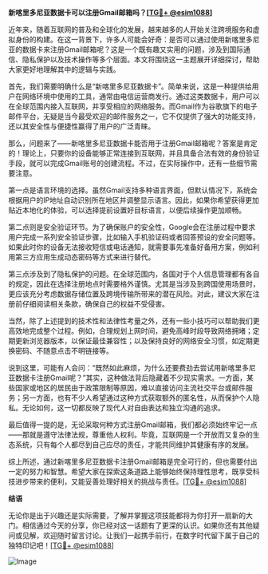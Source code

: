 **新喀里多尼亚数据卡可以注册Gmail邮箱吗？[[TG💪+ @esim1088](https://t.me/s/esim1088)]**

近年来，随着互联网的普及和全球化的发展，越来越多的人开始关注跨境服务和虚拟身份的构建。在这一背景下，许多人可能会好奇：是否可以通过使用新喀里多尼亚的数据卡来注册Gmail邮箱呢？这是一个既有趣又实用的问题，涉及到国际通信、隐私保护以及技术操作等多个层面。本文将围绕这一主题展开详细探讨，帮助大家更好地理解其中的逻辑与实践。

首先，我们需要明确什么是“新喀里多尼亚数据卡”。简单来说，这是一种提供给用户在网络环境中使用的工具，通常由电信运营商发行。通过这类数据卡，用户可以在全球范围内接入互联网，并享受相应的网络服务。而Gmail作为谷歌旗下的电子邮件平台，无疑是当今最受欢迎的邮件服务之一，它不仅提供了强大的功能支持，还以其安全性与便捷性赢得了用户的广泛青睐。

那么，问题来了——新喀里多尼亚数据卡能否用于注册Gmail邮箱呢？答案是肯定的！理论上，只要你的设备能够正常连接到互联网，并且具备合法有效的身份验证手段，就可以完成Gmail账号的创建流程。不过，在实际操作中，还有一些细节需要注意。

第一点是语言环境的选择。虽然Gmail支持多种语言界面，但默认情况下，系统会根据用户的IP地址自动识别所在地区并调整显示语言。因此，如果你希望获得更加贴近本地化的体验，可以选择提前设置好目标语言，以便后续操作更加顺畅。

第二点则是安全验证环节。为了确保账户的安全性，Google会在注册过程中要求用户完成一系列安全验证步骤，比如输入手机验证码或者回答预设的安全问题等。如果此时你的设备无法接收短信或电话通知，就需要事先准备好备用方案，例如利用第三方应用生成动态密码等方式来进行替代。

第三点涉及到了隐私保护的问题。在全球范围内，各国对于个人信息管理都有各自的规定，因此在选择注册地点时需要格外谨慎。尤其是当涉及到跨国使用场景时，更应该充分考虑数据存储位置及跨境传输所带来的潜在风险。对此，建议大家在注册前仔细阅读相关条款，确保自己的权益不受侵害。

当然，除了上述提到的技术性和法律性考量之外，还有一些小技巧可以帮助我们更高效地完成整个过程。例如，合理规划上网时间，避免高峰时段导致网络拥堵；定期更新浏览器版本，以保证最佳兼容性；以及保持良好的网络安全习惯，如定期更换密码、不随意点击不明链接等。

说到这里，可能有人会问：“既然如此麻烦，为什么还要费劲去尝试用新喀里多尼亚数据卡注册Gmail呢？”其实，这种做法背后隐藏着不少现实需求。一方面，某些国家或地区的居民由于政策限制等原因，难以直接访问主流社交平台或邮件服务；另一方面，也有不少人希望通过这种方式获取额外的匿名性，从而保护个人隐私。无论如何，这一切都反映了现代人对自由表达和独立沟通的追求。

最后值得一提的是，无论采取何种方式注册Gmail邮箱，我们都必须始终牢记一点——那就是遵守法律法规，尊重他人权利。毕竟，互联网是一个开放而又复杂的生态系统，只有每个人都尽到自己应尽的责任，才能共同维护其健康有序的发展。

综上所述，通过新喀里多尼亚数据卡注册Gmail邮箱是完全可行的，但也需要付出一定的努力和智慧。希望大家在探索这条道路上能够始终保持理性思考，既享受科技进步带来的便利，又能妥善处理好相关的挑战与责任。[[TG💪+ @esim1088](https://t.me/s/esim1088)]

**结语**

无论你是出于兴趣还是实际需要，了解并掌握这项技能都将为你打开一扇新的大门。相信通过今天的分享，你已经对这一话题有了更深的认识。如果你还有其他疑问或见解，欢迎随时留言讨论。让我们一起携手前行，在数字时代留下属于自己的独特印记吧！[[TG💪+ @esim1088](https://t.me/s/esim1088)] 

![Image](https://i.postimg.cc/4NQfJmqS/Snipaste-2025-05-13-00-14-12.png)